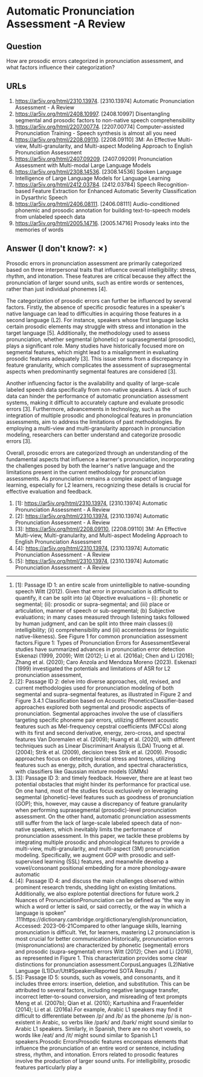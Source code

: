 # Automatic Pronunciation Assessment -A Review

## Question

How are prosodic errors categorized in pronunciation assessment, and what factors influence their categorization?

## URLs

1. https://ar5iv.org/html/2310.13974. [2310.13974] Automatic Pronunciation Assessment - A Review
2. https://ar5iv.org/html/2408.10997. [2408.10997] Disentangling segmental and prosodic factors to non-native speech comprehensibility
3. https://ar5iv.org/html/2207.00774. [2207.00774] Computer-assisted Pronunciation Training - Speech synthesis is almost all you need
4. https://ar5iv.org/html/2208.09110. [2208.09110] 3M: An Effective Multi-view, Multi-granularity, and Multi-aspect Modeling Approach to English Pronunciation Assessment
5. https://ar5iv.org/html/2407.09209. [2407.09209] Pronunciation Assessment with Multi-modal Large Language Models
6. https://ar5iv.org/html/2308.14536. [2308.14536] Spoken Language Intelligence of Large Language Models for Language Learning
7. https://ar5iv.org/html/2412.03784. [2412.03784] Speech Recognition-based Feature Extraction for Enhanced Automatic Severity Classification in Dysarthric Speech
8. https://ar5iv.org/html/2406.08111. [2406.08111] Audio-conditioned phonemic and prosodic annotation for building text-to-speech models from unlabeled speech data
9. https://ar5iv.org/html/2005.14716. [2005.14716] Prosody leaks into the memories of words

## Answer (I don't know?: ✗)

Prosodic errors in pronunciation assessment are primarily categorized based on three interpersonal traits that influence overall intelligibility: stress, rhythm, and intonation. These features are critical because they affect the pronunciation of larger sound units, such as entire words or sentences, rather than just individual phonemes [4]. 

The categorization of prosodic errors can further be influenced by several factors. Firstly, the absence of specific prosodic features in a speaker's native language can lead to difficulties in acquiring those features in a second language (L2). For instance, speakers whose first language lacks certain prosodic elements may struggle with stress and intonation in the target language [5]. Additionally, the methodology used to assess pronunciation, whether segmental (phonetic) or suprasegmental (prosodic), plays a significant role. Many studies have historically focused more on segmental features, which might lead to a misalignment in evaluating prosodic features adequately [3]. This issue stems from a discrepancy in feature granularity, which complicates the assessment of suprasegmental aspects when predominantly segmental features are considered [3].

Another influencing factor is the availability and quality of large-scale labeled speech data specifically from non-native speakers. A lack of such data can hinder the performance of automatic pronunciation assessment systems, making it difficult to accurately capture and evaluate prosodic errors [3]. Furthermore, advancements in technology, such as the integration of multiple prosodic and phonological features in pronunciation assessments, aim to address the limitations of past methodologies. By employing a multi-view and multi-granularity approach in pronunciation modeling, researchers can better understand and categorize prosodic errors [3].

Overall, prosodic errors are categorized through an understanding of the fundamental aspects that influence a learner's pronunciation, incorporating the challenges posed by both the learner's native language and the limitations present in the current methodology for pronunciation assessments. As pronunciation remains a complex aspect of language learning, especially for L2 learners, recognizing these details is crucial for effective evaluation and feedback.

1. [1]:  https://ar5iv.org/html/2310.13974, [2310.13974] Automatic Pronunciation Assessment - A Review
2. [2]:  https://ar5iv.org/html/2310.13974, [2310.13974] Automatic Pronunciation Assessment - A Review
3. [3]:  https://ar5iv.org/html/2208.09110, [2208.09110] 3M: An Effective Multi-view, Multi-granularity, and Multi-aspect Modeling Approach to English Pronunciation Assessment
4. [4]:  https://ar5iv.org/html/2310.13974, [2310.13974] Automatic Pronunciation Assessment - A Review
5. [5]:  https://ar5iv.org/html/2310.13974, [2310.13974] Automatic Pronunciation Assessment - A Review
---
1. [1]:  Passage ID 1: an entire scale from unintelligible to native-sounding speech Witt (2012). Given that error in pronunciation is difficult to quantify, it can be split into (a) Objective evaluations – (i): phonetic or segmental; (ii): prosodic or supra-segmental; and (iii) place or articulation, manner of speech or sub-segmental; (b) Subjective evaluations; in many cases measured through listening tasks followed by human judgment, and can be split into three main classes:(i) intelligibility; (ii) comprehensibility and (iii) accentedness (or linguistic native-likeness). See Figure 1 for common pronunciation assessment factors.Figure 1: Types of Pronunciation Errors for AssessmentSeveral studies have summarized advances in pronunciation error detection Eskenazi (1999, 2009); Witt (2012); Li et al. (2016a); Chen and Li (2016); Zhang et al. (2020); Caro Anzola and Mendoza Moreno (2023). Eskenazi (1999) investigated the potentials and limitations of ASR for L2 pronunciation assessment,
2. [2]:  Passage ID 2: delve into diverse approaches, old, revised, and current methodologies used for pronunciation modeling of both segmental and supra-segmental features, as illustrated in Figure 2 and Figure 3.4.1 Classification based on Acoustic PhoneticsClassifier-based approaches explored both segmental and prosodic aspects of pronunciation. Segmental approaches involve the use of classifiers targeting specific phoneme pair errors, utilizing different acoustic features such as Mel-frequency cepstral coefficients (MFCCs) along with its first and second derivative, energy, zero-cross, and spectral features Van Doremalen et al. (2009); Huang et al. (2020), with different techniques such as Linear Discriminant Analysis (LDA) Truong et al. (2004); Strik et al. (2009), decision trees Strik et al. (2009). Prosodic approaches focus on detecting lexical stress and tones, utilizing features such as energy, pitch, duration, and spectral characteristics, with classifiers like Gaussian mixture models (GMMs)
3. [3]:  Passage ID 3: and timely feedback. However, there are at least two potential obstacles that might hinder its performance for practical use. On one hand, most of the studies focus exclusively on leveraging segmental (phonetic)-level features such as goodness of pronunciation (GOP); this, however, may cause a discrepancy of feature granularity when performing suprasegmental (prosodic)-level pronunciation assessment. On the other hand, automatic pronunciation assessments still suffer from the lack of large-scale labeled speech data of non-native speakers, which inevitably limits the performance of pronunciation assessment. In this paper, we tackle these problems by integrating multiple prosodic and phonological features to provide a multi-view, multi-granularity, and multi-aspect (3M) pronunciation modeling. Specifically, we augment GOP with prosodic and self-supervised learning (SSL) features, and meanwhile develop a vowel/consonant positional embedding for a more phonology-aware automatic
4. [4]:  Passage ID 4: and discuss the main challenges observed within prominent research trends, shedding light on existing limitations. Additionally, we also explore potential directions for future work.2 Nuances of PronunciationPronunciation can be defined as “the way in which a word or letter is said, or said correctly, or the way in which a language is spoken” .111https://dictionary.cambridge.org/dictionary/english/pronunciation, Accessed: 2023-06-21Compared to other language skills, learning pronunciation is difficult. Yet, for learners, mastering L2 pronunciation is most crucial for better communication.Historically, pronunciation errors (mispronunciations) are characterized by phonetic (segmental) errors and prosodic (supra-segmental) errors Witt (2012); Chen and Li (2016), as represented in Figure 1. This characterization provides some clear distinctions for pronunciation assessment.CorpusLanguages (L2)Native Language (L1)Dur/Utt#SpeakersReported SOTA Results /
5. [5]:  Passage ID 5: sounds, such as vowels, and consonants, and it includes three errors: insertion, deletion, and substitution. This can be attributed to several factors, including negative language transfer, incorrect letter-to-sound conversion, and misreading of text prompts Meng et al. (2007b); Qian et al. (2010); Kartushina and Frauenfelder (2014); Li et al. (2016a).For example, Arabic L1 speakers may find it difficult to differentiate between /p/ and /b/ as the phoneme /p/ is non-existent in Arabic, so verbs like /park/ and /bark/ might sound similar to Arabic L1 speakers. Similarly, in Spanish, there are no short vowels, so words like /eat/ and /it/ might sound similar to Spanish L1 speakers.Prosodic ErrorsProsodic features encompass elements that influence the pronunciation of an entire word or sentence, including stress, rhythm, and intonation. Errors related to prosodic features involve the production of larger sound units. For intelligibility, prosodic features particularly play a